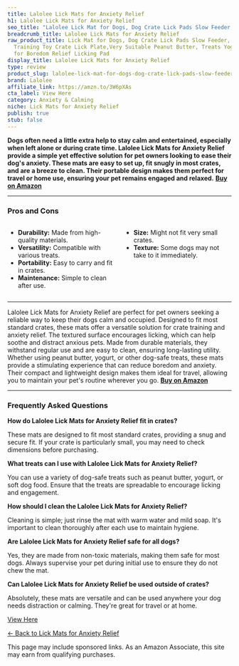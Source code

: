 ```yaml
---
title: Lalolee Lick Mats for Anxiety Relief
h1: Lalolee Lick Mats for Anxiety Relief
seo_title: "Lalolee Lick Mat for Dogs, Dog Crate Lick Pads Slow Feeder,\u2026"
breadcrumb_title: Lalolee Lick Mats for Anxiety Relief
raw_product_title: Lick Mat for Dogs, Dog Crate Lick Pads Slow Feeder, Lick Pad Crate
  Training Toy Crate Lick Plate,Very Suitable Peanut Butter, Treats Yogurt, Bolognese,
  for Boredom Relief Licking Pad
display_title: Lalolee Lick Mats for Anxiety Relief
type: review
product_slug: lalolee-lick-mat-for-dogs-dog-crate-lick-pads-slow-feeder-lick-pad-crat-2b75ee5d
brand: Lalolee
affiliate_link: https://amzn.to/3W6pXAs
cta_label: View Here
category: Anxiety & Calming
niche: Lick Mats for Anxiety Relief
publish: true
stub: false
---
```


<div id="intro" class="full-width">
  <p><strong>Dogs often need a little extra help to stay calm and entertained, especially when left alone or during crate time. Lalolee Lick Mats for Anxiety Relief provide a simple yet effective solution for pet owners looking to ease their dog's anxiety. These mats are easy to set up, fit snugly in most crates, and are a breeze to clean. Their portable design makes them perfect for travel or home use, ensuring your pet remains engaged and relaxed.</strong> <a href="https://amzn.to/3W6pXAs" rel="nofollow sponsored noopener" target="_blank"><strong>Buy on Amazon</strong></a></p>
</div>

<hr />
<h3 id="pros-cons">Pros and Cons</h3>
<div class="pc-grid" style="display:grid;grid-template-columns:1fr 1fr;gap:16px;">
  <ul>
    <li><strong>Durability:</strong> Made from high-quality materials.</li>
    <li><strong>Versatility:</strong> Compatible with various treats.</li>
    <li><strong>Portability:</strong> Easy to carry and fit in crates.</li>
    <li><strong>Maintenance:</strong> Simple to clean after use.</li>
  </ul>
  <ul>
    <li><strong>Size:</strong> Might not fit very small crates.</li>
    <li><strong>Texture:</strong> Some dogs may not take to it immediately.</li>
  </ul>
</div>
<hr />

<div class="full-width">
  <p>Lalolee Lick Mats for Anxiety Relief are perfect for pet owners seeking a reliable way to keep their dogs calm and occupied. Designed to fit most standard crates, these mats offer a versatile solution for crate training and anxiety relief. The textured surface encourages licking, which can help soothe and distract anxious pets. Made from durable materials, they withstand regular use and are easy to clean, ensuring long-lasting utility. Whether using peanut butter, yogurt, or other dog-safe treats, these mats provide a stimulating experience that can reduce boredom and anxiety. Their compact and lightweight design makes them ideal for travel, allowing you to maintain your pet's routine wherever you go. <a href="https://amzn.to/3W6pXAs" rel="nofollow sponsored noopener" target="_blank"><strong>Buy on Amazon</strong></a></p>
</div>

<hr />
<h3 id="faqs">Frequently Asked Questions</h3>

<p><strong>How do Lalolee Lick Mats for Anxiety Relief fit in crates?</strong></p>
<p>These mats are designed to fit most standard crates, providing a snug and secure fit. If your crate is particularly small, you may need to check dimensions before purchasing.</p>

<p><strong>What treats can I use with Lalolee Lick Mats for Anxiety Relief?</strong></p>
<p>You can use a variety of dog-safe treats such as peanut butter, yogurt, or soft dog food. Ensure that the treats are spreadable to encourage licking and engagement.</p>

<p><strong>How should I clean the Lalolee Lick Mats for Anxiety Relief?</strong></p>
<p>Cleaning is simple; just rinse the mat with warm water and mild soap. It's important to clean thoroughly after each use to maintain hygiene.</p>

<p><strong>Are Lalolee Lick Mats for Anxiety Relief safe for all dogs?</strong></p>
<p>Yes, they are made from non-toxic materials, making them safe for most dogs. Always supervise your pet during initial use to ensure they do not chew the mat.</p>

<p><strong>Can Lalolee Lick Mats for Anxiety Relief be used outside of crates?</strong></p>
<p>Absolutely, these mats are versatile and can be used anywhere your dog needs distraction or calming. They're great for travel or at home.</p>
<p><a class="btn" href="https://amzn.to/3W6pXAs" target="_blank" rel="nofollow sponsored noopener">View Here</a></p>
<p><a href="/roundups/anxiety-calming/lick-mats-for-anxiety-relief/">← Back to Lick Mats for Anxiety Relief</a></p>
<aside class="disclosure">This page may include sponsored links. As an Amazon Associate, this site may earn from qualifying purchases.</aside>
